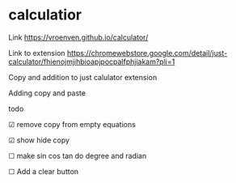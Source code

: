 # calculatior
Link https://vroenven.github.io/calculator/

Link to extension https://chromewebstore.google.com/detail/just-calculator/fhienojmjihbioapjpocpalfphjiakam?pli=1

Copy and addition to just calulator extension

Adding copy and paste

 todo

☑ remove copy from empty equations

☑ show hide copy

☐ make sin cos tan do degree and radian

☐ Add a clear button
